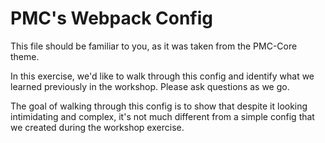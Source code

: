 # PMC's Webpack Config

This file should be familiar to you, as it was taken from the PMC-Core theme.

In this exercise, we'd like to walk through this config and identify what we learned previously in the workshop. Please ask questions as we go.

The goal of walking through this config is to show that despite it looking intimidating and complex, it's not much different from a simple config that we created during the workshop exercise.

